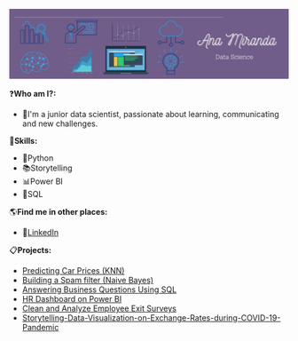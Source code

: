 ![HEADER](https://github.com/ana0212/ana0212/blob/main/Purple%20Minimalist%20Brush%20Personal%20LinkedIn%20Banner.jpg)

:question:**Who am I?:**
- :woman:I'm a junior data scientist, passionate about learning, communicating and new challenges.

:large_blue_diamond:**Skills:**
- :snake:Python
- :books:Storytelling
- :bar_chart:Power BI
- :game_die:SQL

:earth_americas:**Find me in other places:**
- :large_blue_circle:[LinkedIn](www.linkedin.com/in/ana-luiza-miranda-ds)

:clipboard:**Projects:**
- [Predicting Car Prices (KNN)](https://github.com/ana0212/Predicting-Car-Prices-With-KNN)
- [Building a Spam filter (Naive Bayes)](https://github.com/ana0212/Building-a-Spam-filter-Naive-Bayes-)
- [Answering Business Questions Using SQL](https://github.com/ana0212/Answering-Business-Questions-Using-SQL)
- [HR Dashboard on Power BI](https://github.com/ana0212/HR-Dashboard-on-Power-BI)
- [Clean and Analyze Employee Exit Surveys](https://github.com/ana0212/Clean-and-Analyze-Employee-Exit-Surveys)
- [Storytelling-Data-Visualization-on-Exchange-Rates-during-COVID-19-Pandemic](https://github.com/ana0212/Storytelling-Data-Visualization-on-Exchange-Rates-during-COVID-19-Pandemic)
